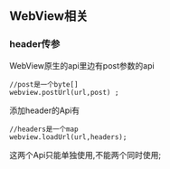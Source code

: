 ## WebView相关

### header传参
WebView原生的api里边有post参数的api
```
//post是一个byte[]  
webview.postUrl(url,post) ;
```
添加header的Api有
```
//headers是一个map
webview.loadUrl(url,headers);
```
这两个Api只能单独使用,不能两个同时使用;



###
